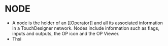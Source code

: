 # NODE
- A node is the holder of an [[Operator]] and all its associated information in a TouchDesigner network. Nodes include information such as flags, inputs and outputs, the OP icon and the OP Viewer.
- Thsi